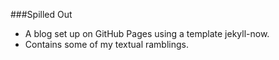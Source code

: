 ###Spilled Out
- A blog set up on GitHub Pages using a template jekyll-now.
- Contains some of my textual ramblings.
